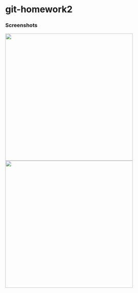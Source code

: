 # git-homework2

### Screenshots

<img src="/Users/ani/Desktop/NCSU Study/ncsu-csc-510/git-homework2/img/screenshot1.png" width="400"/>


<img src="/Users/ani/Desktop/NCSU Study/ncsu-csc-510/git-homework2/img/screenshot2.png" width="400"/>